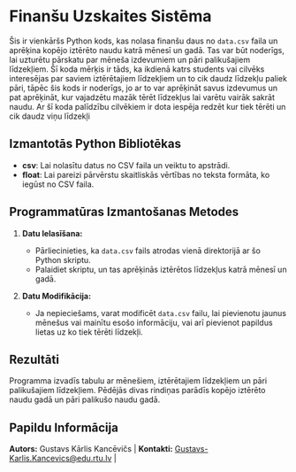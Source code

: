 # Finanšu Uzskaites Sistēma

Šis ir vienkāršs Python kods, kas nolasa finanšu daus no `data.csv` faila un aprēķina kopējo iztērēto naudu katrā mēnesī un gadā. Tas var būt noderīgs, lai uzturētu pārskatu par mēneša izdevumiem un pāri palikušajiem līdzekļiem. Šī koda mērķis ir tāds, ka ikdienā katrs students vai cilvēks interesējas par saviem iztērētajiem līdzekļiem un to cik daudz līdzekļu paliek pāri, tāpēc šis kods ir noderīgs, jo ar to var aprēķināt savus izdevumus un pat aprēķināt, kur vajadzētu mazāk tērēt līdzekļus lai varētu vairāk sakrāt naudu. Ar šī koda palīdzību cilvēkiem ir dota iespēja redzēt kur tiek tērēti un cik daudz viņu līdzekļi

## Izmantotās Python Bibliotēkas

- **csv**: Lai nolasītu datus no CSV faila un veiktu to apstrādi.
- **float**: Lai pareizi pārvērstu skaitliskās vērtības no teksta formāta, ko iegūst no CSV faila.

## Programmatūras Izmantošanas Metodes

1. **Datu Ielasīšana:**
   - Pārliecinieties, ka `data.csv` fails atrodas vienā direktorijā ar šo Python skriptu.
   - Palaidiet skriptu, un tas aprēķinās iztērētos līdzekļus katrā mēnesī un gadā.

2. **Datu Modifikācija:**
   - Ja nepieciešams, varat modificēt `data.csv` failu, lai pievienotu jaunus mēnešus vai mainītu esošo informāciju, vai arī pievienot papildus lietas uz ko tiek tērēti līdzekļi.

## Rezultāti

Programma izvadīs tabulu ar mēnešiem, iztērētajiem līdzekļiem un pāri palikušajiem līdzekļiem. Pēdējās divas rindiņas parādīs kopējo iztērēto naudu gadā un pāri palikušo naudu gadā.

## Papildu Informācija


**Autors:** Gustavs Kārlis Kancēvičs | **Kontakti:** Gustavs-Karlis.Kancevics@edu.rtu.lv | 
